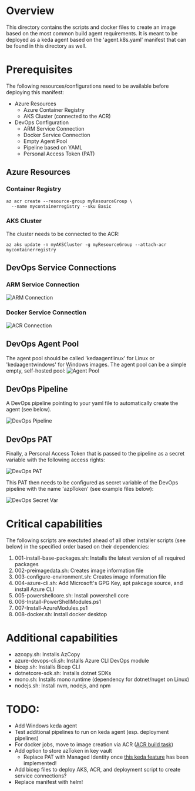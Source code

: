# Overview

This directory contains the scripts and docker files to create an image based on the most common build agent requirements.
It is meant to be deployed as a keda agent based on the 'agent.k8s.yaml' manifest that can be found in this directory as well.

# Prerequisites

The following resources/configurations need to be available before deploying this manifest:

- Azure Resources
  - Azure Container Registry
  - AKS Cluster (connected to the ACR)
- DevOps Configuration
  - ARM Service Connection
  - Docker Service Connection
  - Empty Agent Pool
  - Pipeline based on YAML
  - Personal Access Token (PAT)
## Azure Resources

### Container Registry

```
az acr create --resource-group myResourceGroup \
  --name mycontainerregistry --sku Basic
```

### AKS Cluster

The cluster needs to be connected to the ACR:

```
az aks update -n myAKSCluster -g myResourceGroup --attach-acr mycontainerregistry
```

## DevOps Service Connections

### ARM Service Connection

![ARM Connection](.wiki/ArmConnection.png)

### Docker Service Connection

![ACR Connection](.wiki/AcrConnection.png)

## DevOps Agent Pool

The agent pool should be called 'kedaagentlinux' for Linux or 'kedaagentwindows' for Windows images.
The agent pool can be a simple empty, self-hosted pool:
![Agent Pool](.wiki/DevOpsAgentPool.png)

## DevOps Pipeline

 A DevOps pipeline pointing to your yaml file to automatically create the agent (see below).

![DevOps Pipeline](.wiki/DevOpsPipeline.png)
## DevOps PAT

Finally, a Personal Access Token that is passed to the pipeline as a secret variable with the following access rights:

![DevOps PAT](.wiki/DevOpsToken.png)

This PAT then needs to be configured as secret variable of the DevOps pipeline with the name 'azpToken' (see example files below):

![DevOps Secret Var](.wiki/DevOpsVariable.png)

# Critical capabilities

The following scripts are exectuted ahead of all other installer scripts (see below) in the specified order based on their dependencies:

1. 001-install-base-packages.sh: Installs the latest version of all required packages
2. 002-preimagedata.sh: Creates image information file
3. 003-configure-environment.sh: Creates image information file
4. 004-azure-cli.sh: Add Microsoft's GPG Key, apt pakcage source, and install Azure CLI
5. 005-powershellcore.sh: Install powershell core
6. 006-Install-PowerShellModules.ps1
7. 007-Install-AzureModules.ps1
8. 008-docker.sh: Install docker desktop

# Additional capabilities

- azcopy.sh: Installs AzCopy
- azure-devops-cli.sh: Installs Azure CLI DevOps module
- bicep.sh: Installs Bicep CLI
- dotnetcore-sdk.sh: Installs dotnet SDKs
- mono.sh: Installs mono runtime (dependency for dotnet/nuget on Linux)
- nodejs.sh: Install nvm, nodejs, and npm

# TODO:

- Add Windows keda agent
- Test additional pipelines to run on keda agent (esp. deployment pipelines)
- For docker jobs, move to image creation via ACR ([ACR build task](https://learn.microsoft.com/en-us/cli/azure/acr?view=azure-cli-latest#az-acr-run))
- Add option to store azToken in key vault
  - Replace PAT with Managed Identity once [this keda feature](https://github.com/kedacore/keda/issues/4072) has been implemented!
- Add bicep files to deploy AKS, ACR, and deployment script to create service connections?
- Replace manifest with helm!